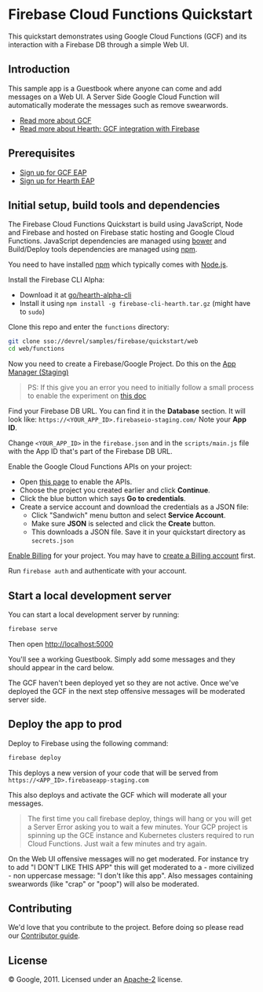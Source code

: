 # Firebase Cloud Functions Quickstart

This quickstart demonstrates using Google Cloud Functions (GCF) and its interaction with a Firebase DB through a simple Web UI.

## Introduction

This sample app is a Guestbook where anyone can come and add messages on a Web UI.
A Server Side Google Cloud Function will automatically moderate the messages such as remove swearwords.

 - [Read more about GCF](https://sites.google.com/a/google.com/apheleia/)
 - [Read more about Hearth: GCF integration with Firebase](https://sites.google.com/a/google.com/hearth/home)


## Prerequisites

 - [Sign up for GCF EAP](http://go/apheleia-alpha-signup-internal)
 - [Sign up for Hearth EAP](go/hearth-alpha-signup)


## Initial setup, build tools and dependencies

The Firebase Cloud Functions Quickstart is build using JavaScript, Node and Firebase and hosted on Firebase static hosting and Google Cloud Functions. JavaScript dependencies are managed using [bower](http://bower.io/) and Build/Deploy tools dependencies are managed using [npm](https://www.npmjs.com/).

You need to have installed [npm](https://www.npmjs.com/) which typically comes with [Node.js](https://nodejs.org).

Install the Firebase CLI Alpha:
 - Download it at [go/hearth-alpha-cli](http://go/hearth-alpha-cli)
 - Install it using `npm install -g firebase-cli-hearth.tar.gz` (might have to `sudo`)

Clone this repo and enter the `functions` directory:

```bash
git clone sso://devrel/samples/firebase/quickstart/web
cd web/functions
```

Now you need to create a Firebase/Google Project. Do this on the [App Manager (Staging)](https://pantheon-staging-sso.corp.google.com/mobilesdk/console/)

> PS: If this give you an error you need to initially follow a small process to enable the experiment on [this doc](https://docs.google.com/document/d/18iI_4uG6uh_AcewWD9OVTQbq_xNZRNAUzgcf7QML2Ek/edit#heading=h.36bxeqj15c70)

Find your Firebase DB URL. You can find it in the **Database** section. It will look like:
`https://<YOUR_APP_ID>.firebaseio-staging.com/` Note your **App ID**.

Change `<YOUR_APP_ID>` in the `firebase.json` and in the `scripts/main.js` file with the App ID that's part of the Firebase DB URL.

Enable the Google Cloud Functions APIs on your project:
 - Open [this page](https://console.developers.google.com/flows/enableapi?apiid=cloudfunctions,container,compute_component,storage_component,pubsub,logging) to enable the APIs.
 - Choose the project you created earlier and click **Continue**.
 - Click the blue button which says **Go to credentials**.
 - Create a service account and download the credentials as a JSON file:
   - Click "Sandwich" menu button and select **Service Account**.
   - Make sure **JSON** is selected and click the **Create** button.
   - This downloads a JSON file. Save it in your quickstart directory as `secrets.json`

[Enable Billing](https://console.developers.google.com/project/_/settings) for your project. You may have to [create a Billing account](https://console.developers.google.com/project) first.

Run `firebase auth` and authenticate with your account.


## Start a local development server

You can start a local development server by running:

```bash
firebase serve
```

Then open [http://localhost:5000](http://localhost:5000)

You'll see a working Guestbook. Simply add some messages and they should appear in the card below.

The GCF haven't been deployed yet so they are not active. Once we've deployed the GCF in the next step offensive messages will be moderated server side.


## Deploy the app to prod

Deploy to Firebase using the following command:

```bash
firebase deploy
```

This deploys a new version of your code that will be served from `https://<APP_ID>.firebaseapp-staging.com`

This also deploys and activate the GCF which will moderate all your messages.

> The first time you call firebase deploy, things will hang or you will get a Server Error asking you to wait a few minutes. Your GCP project is spinning up the GCE instance and Kubernetes clusters required to run Cloud Functions. Just wait a few minutes and try again.

On the Web UI offensive messages will no get moderated. For instance try to add "I DON'T LIKE THIS APP" this will get moderated to a - more civilized - non uppercase message: "I don't like this app". Also messages containing swearwords (like "crap" or "poop") will also be moderated.


## Contributing

We'd love that you contribute to the project. Before doing so please read our [Contributor guide](../CONTRIBUTING.md).


## License

© Google, 2011. Licensed under an [Apache-2](../LICENSE) license.
